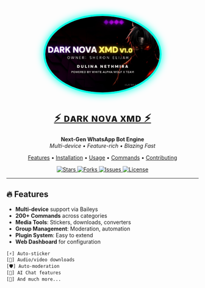 <p align="center">
  <img src="https://github.com/dula9x/DARK-NOVA-XMD-V1-WEB-PAIR/blob/main/images/WhatsApp%20Image%202025-08-15%20at%2017.22.03_c520eb7b.jpg?raw=true" width="300" style="border-radius: 50%; border: 5px solid #00ffe5; box-shadow: 0 0 20px #00ffe5;">
</p>

<h1 align="center">
  <a href="#">
    ⚡ ᴅᴀʀᴋ ɴᴏᴠᴀ xᴍᴅ ⚡
  </a>
</h1>

<p align="center">
  <strong>Next-Gen WhatsApp Bot Engine</strong><br>
  <em>Multi-device • Feature-rich • Blazing Fast</em>
</p>

<p align="center">
  <a href="#features">Features</a> •
  <a href="#installation">Installation</a> •
  <a href="#usage">Usage</a> •
  <a href="#commands">Commands</a> •
  <a href="#contributing">Contributing</a>
</p>

<p align="center">
  <a href="https://github.com/yourusername/DARK-NOVA-XMD/stargazers">
    <img src="https://img.shields.io/github/stars/yourusername/DARK-NOVA-XMD?style=for-the-badge&color=00ffe5" alt="Stars">
  </a>
  <a href="https://github.com/yourusername/DARK-NOVA-XMD/network/members">
    <img src="https://img.shields.io/github/forks/yourusername/DARK-NOVA-XMD?style=for-the-badge&color=00ffe5" alt="Forks">
  </a>
  <a href="https://github.com/yourusername/DARK-NOVA-XMD/issues">
    <img src="https://img.shields.io/github/issues/yourusername/DARK-NOVA-XMD?style=for-the-badge&color=00ffe5" alt="Issues">
  </a>
  <a href="https://github.com/yourusername/DARK-NOVA-XMD/blob/main/LICENSE">
    <img src="https://img.shields.io/github/license/yourusername/DARK-NOVA-XMD?style=for-the-badge&color=00ffe5" alt="License">
  </a>
</p>

---

## 🔥 Features

- **Multi-device** support via Baileys
- **200+ Commands** across categories
- **Media Tools**: Stickers, downloads, converters
- **Group Management**: Moderation, automation
- **Plugin System**: Easy to extend
- **Web Dashboard** for configuration

```bash
[⚡] Auto-sticker
[🎵] Audio/video downloads
[🛡️] Auto-moderation
[🤖] AI Chat features
[🧩] And much more...


